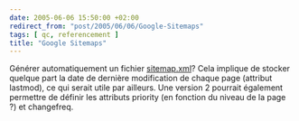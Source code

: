 ```yaml
---
date: 2005-06-06 15:50:00 +02:00
redirect_from: "post/2005/06/06/Google-Sitemaps"
tags: [ qc, referencement ]
title: "Google Sitemaps"
---
```


Générer automatiquement un fichier [sitemap.xml](https://www.google.com/webmasters/sitemaps)? Cela implique de
stocker quelque part la date de dernière modification de chaque page (attribut
lastmod), ce qui serait utile par ailleurs. Une version 2 pourrait également
permettre de définir les attributs priority (en fonction du niveau de la page
?) et changefreq.
